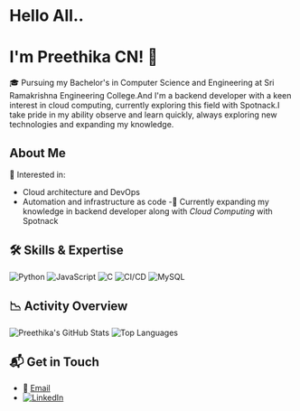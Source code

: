 # Hello All.. 
# I'm Preethika CN! 👋
🎓 Pursuing my Bachelor's in Computer Science and Engineering at Sri Ramakrishna Engineering College.And I'm a backend developer with a keen interest in cloud computing, currently exploring this field with Spotnack.I take pride in my ability observe and learn quickly, always exploring new technologies and 
expanding my knowledge.

##  About Me
 🎯 Interested in:
  - Cloud architecture and DevOps
  - Automation and infrastructure as code
-🌱 Currently expanding my knowledge in backend developer along with *Cloud Computing* with Spotnack

## 🛠 Skills & Expertise
![Python](https://img.shields.io/badge/Python-3776AB?style=for-the-badge&logo=python&logoColor=white)
![JavaScript](https://img.shields.io/badge/JavaScript-F7DF1E?style=for-the-badge&logo=javascript&logoColor=black)
![C](https://img.shields.io/badge/C-A8B9CC?style=for-the-badge&logo=c&logoColor=white)
![CI/CD](https://img.shields.io/badge/CI%2FCD-0A0A0A?style=for-the-badge&logo=github-actions&logoColor=white)
![MySQL](https://img.shields.io/badge/MySQL-4479A1?style=for-the-badge&logo=mysql&logoColor=white)


## 📉 Activity Overview
![Preethika's GitHub Stats](https://github-readme-stats.vercel.app/api?username=your-github-username&show_icons=true&theme=radical)
![Top Languages](https://github-readme-stats.vercel.app/api/top-langs/?username=your-github-username&layout=compact&theme=radical)

## 📬 Get in Touch
- 📧 [Email](mailto:preethikaenika@17.com)
- [![LinkedIn](https://img.shields.io/badge/LinkedIn-0077B5?style=for-the-badge&logo=linkedin&logoColor=white)](https://www.linkedin.com/in/preethika-raj-3ab042296)







